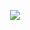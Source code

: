 <p align="center">
  <img src="https://github.com/syauqiamiq/syauqiamiq/assets/77881013/2b492a94-68ed-4782-af3a-1622770a3b38"><br>
</p>
